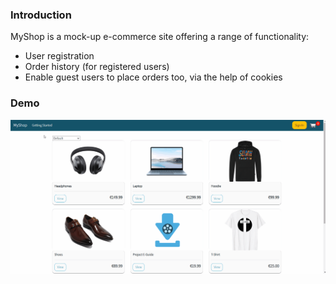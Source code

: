 ### Introduction

MyShop is a mock-up e-commerce site offering a range of functionality:

- User registration
- Order history (for registered users)
- Enable guest users to place orders too, via the help of cookies

### Demo

![](MyShop_Demo.gif)
